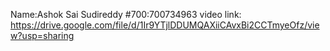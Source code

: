 Name:Ashok Sai Sudireddy
#700:700734963
video link:
https://drive.google.com/file/d/1Ir9YTjlDDUMQAXiiCAvxBi2CCTmyeOfz/view?usp=sharing
